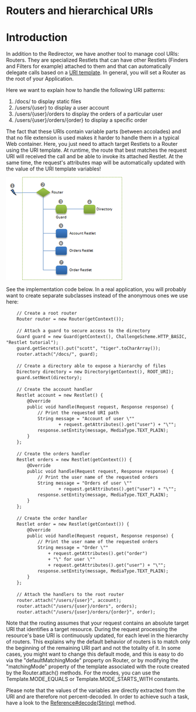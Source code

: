 Routers and hierarchical URIs
=============================

Introduction
============

In addition to the Redirector, we have another tool to manage cool URIs:
Routers. They are specialized Restlets that can have other Restlets
(Finders and Filters for example) attached to them and that can
automatically delegate calls based on a [URI
template](http://bitworking.org/projects/URI-Templates/).
In general, you will set a Router as the root of your Application.

Here we want to explain how to handle the following URI patterns:

1.  /docs/ to display static files
2.  /users/{user} to display a user account
3.  /users/{user}/orders to display the orders of a particular user
4.  /users/{user}/orders/{order} to display a specific order

The fact that these URIs contain variable parts (between accolades) and
that no file extension is used makes it harder to handle them in a
typical Web container. Here, you just need to attach target Restlets to
a Router using the URI template. At runtime, the route that best matches
the request URI will received the call and be able to invoke its
attached Restlet. At the same time, the request's attributes map will be
automatically updated with the value of the URI template variables!

![](hierarchy.png)

See the implementation code below. In a real application, you will probably want to create separate subclasses instead of the anonymous ones we use here:

~~~~ {.brush: .java}
    // Create a root router
    Router router = new Router(getContext());

    // Attach a guard to secure access to the directory
    Guard guard = new Guard(getContext(), ChallengeScheme.HTTP_BASIC, "Restlet tutorial");
    guard.getSecrets().put("scott", "tiger".toCharArray());
    router.attach("/docs/", guard);

    // Create a directory able to expose a hierarchy of files
    Directory directory = new Directory(getContext(), ROOT_URI);
    guard.setNext(directory);

    // Create the account handler
    Restlet account = new Restlet() {
        @Override
        public void handle(Request request, Response response) {
            // Print the requested URI path
            String message = "Account of user \""
                    + request.getAttributes().get("user") + "\"";
            response.setEntity(message, MediaType.TEXT_PLAIN);
        }
    };

    // Create the orders handler
    Restlet orders = new Restlet(getContext()) {
        @Override
        public void handle(Request request, Response response) {
            // Print the user name of the requested orders
            String message = "Orders of user \""
                    + request.getAttributes().get("user") + "\"";
            response.setEntity(message, MediaType.TEXT_PLAIN);
        }
    };

    // Create the order handler
    Restlet order = new Restlet(getContext()) {
        @Override
        public void handle(Request request, Response response) {
            // Print the user name of the requested orders
            String message = "Order \""
                + request.getAttributes().get("order")
                + "\" for user \""
                + request.getAttributes().get("user") + "\"";
            response.setEntity(message, MediaType.TEXT_PLAIN);
        }
    };

    // Attach the handlers to the root router
    router.attach("/users/{user}", account);
    router.attach("/users/{user}/orders", orders);
    router.attach("/users/{user}/orders/{order}", order);
~~~~

Note that the routing assumes that your request contains an absolute
target URI that identifies a target resource. During the request
processing the resource's base URI is continuously updated, for each
level in the hierarchy of routers. This explains why the default
behavior of routers is to match only the beginning of the remaining URI
part and not the totality of it. In some cases, you might want to change
this default mode, and this is easy to do via the "defaultMatchingMode"
property on Router, or by modifying the "matchingMode" property of the
template associated with the route created by the Router.attach()
methods. For the modes, you can use the Template.MODE\_EQUALS or
Template.MODE\_STARTS\_WITH constants.

Please note that the values of the variables are directly extracted from
the URI and are therefore not percent-decoded. In order to achieve such
a task, have a look to the
[Reference\#decode(String)](javadocs://jse/api/org/restlet/data/Reference.html#decode%28java.lang.String%29)
method.


